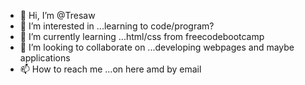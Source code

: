 - 👋 Hi, I’m @Tresaw
- 👀 I’m interested in ...learning to code/program?
- 🌱 I’m currently learning ...html/css from freecodebootcamp
- 💞️ I’m looking to collaborate on ...developing webpages and maybe applications 
- 📫 How to reach me ...on here amd by email

<!---
Tresaw/Tresaw is a ✨ special ✨ repository because its `README.md` (this file) appears on your GitHub profile.
You can click the Preview link to take a look at your changes.
--->
